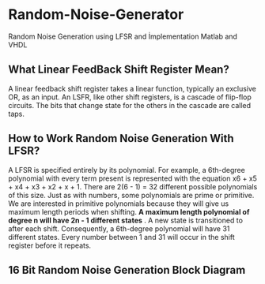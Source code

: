 # Random-Noise-Generator
Random Noise Generation using LFSR and İmplementation Matlab and VHDL

## What Linear FeedBack Shift Register Mean?

A linear feedback shift register takes a linear function, typically an exclusive OR, as an input. An LSFR, like other shift registers, is a cascade of flip-flop circuits. The bits that change state for the others in the cascade are called taps.

## How to Work Random Noise Generation With LFSR?

A LFSR is specified entirely by its polynomial. For example, a 6th-degree polynomial with every term present is represented with the equation x6 + x5 + x4 + x3 + x2 + x + 1. There are 2(6 - 1) = 32 different possible polynomials of this size. Just as with numbers, some polynomials are prime or primitive. We are interested in primitive polynomials because they will give us maximum length periods when shifting. **A maximum length polynomial of degree n will have 2n - 1 different states** . A new state is transitioned to after each shift. Consequently, a 6th-degree polynomial will have 31 different states. Every number between 1 and 31 will occur in the shift register before it repeats.

## 16 Bit Random Noise Generation Block Diagram

